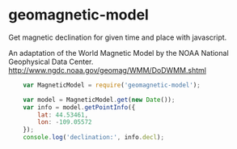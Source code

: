 # geomagnetic-model
Get magnetic declination for given time and place with javascript.

An adaptation of the World Magnetic Model by the NOAA National Geophysical Data Center.
http://www.ngdc.noaa.gov/geomag/WMM/DoDWMM.shtml

```js
	var MagneticModel = require('geomagnetic-model');

	var model = MagneticModel.get(new Date());
	var info = model.getPointInfo({
		lat: 44.53461,
		lon: -109.05572
	});
	console.log('declination:', info.decl);
```